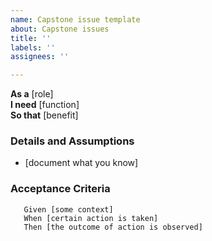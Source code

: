 ```yaml
---
name: Capstone issue template
about: Capstone issues
title: ''
labels: ''
assignees: ''

---
```


**As a** [role]  
**I need** [function]  
**So that** [benefit]  
	      
### Details and Assumptions
   * [document what you know]      
	
### Acceptance Criteria     
``` gherkin 
   Given [some context]
   When [certain action is taken]
   Then [the outcome of action is observed]
```
